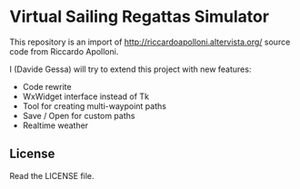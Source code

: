 # Virtual Sailing Regattas Simulator

This repository is an import of http://riccardoapolloni.altervista.org/ source code from Riccardo Apolloni.


I (Davide Gessa) will try to extend this project with new features:
- Code rewrite
- WxWidget interface instead of Tk
- Tool for creating multi-waypoint paths
- Save / Open for custom paths
- Realtime weather


## License

Read the LICENSE file.